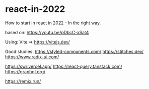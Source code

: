# react-in-2022
 How to start in react in 2022 - In the right way.

based on: https://youtu.be/pDbcC-xSat4

Using: Vite => https://vitejs.dev/

Good studies:
https://styled-components.com/
https://stitches.dev/
https://www.radix-ui.com/

https://swr.vercel.app/
https://react-query.tanstack.com/
https://graphql.org/

https://remix.run/